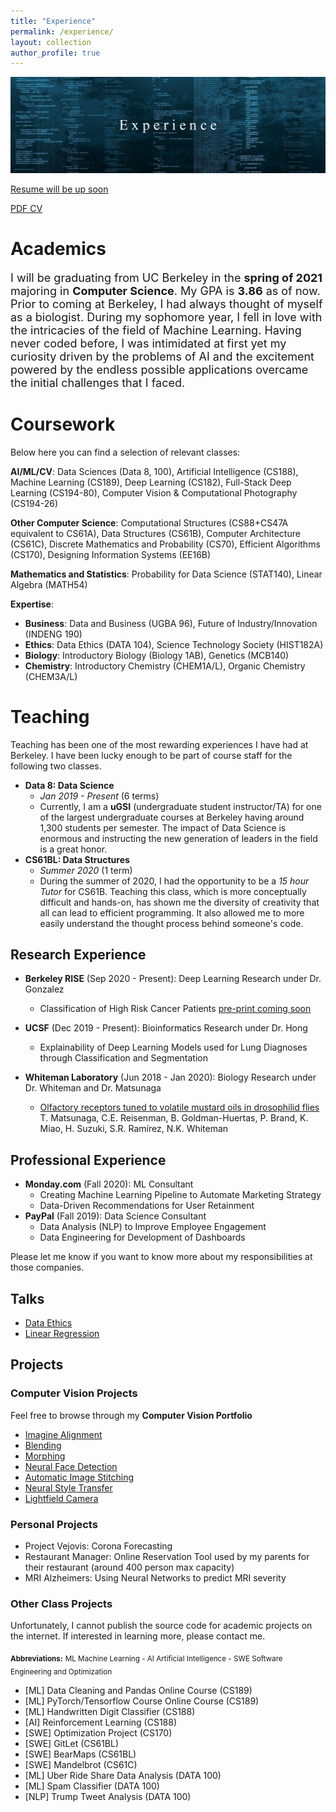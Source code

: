 ```yaml
---
title: "Experience"
permalink: /experience/
layout: collection
author_profile: true
---
```


![alttext](/progr.jpg)


[Resume will be up soon]()

[PDF CV](/assets/docs/Kevin-Miao-CV.pdf)

# Academics

<span style="font-size:18px;"> I will be graduating from UC Berkeley in the **spring of 2021** majoring in <b>Computer Science</b>. My GPA is <b>3.86</b> as of now. Prior to coming at Berkeley, I had always thought of myself as a biologist. During my sophomore year, I fell in love with the intricacies of the field of Machine Learning. Having never coded before, I was intimidated at first yet my curiosity driven by the problems of AI and the excitement powered by the endless possible applications overcame the initial challenges that I faced.
</span>

# Coursework

<!-- Access to academic projects: [Projects](/pj) -->

<!-- Sequence   | Result                                                        |
|-------------|---------------------------------------------------------------|
| `a?c`       | Matches `abc`, `axc`, and `aac`. Does not match `ac`, `abbc`, |
|             | or `a/c`.                                                     |
|-------------|---------------------------------------------------------------|
| `a*c`       | Matches "ac", "abc" and "azzzzzzzc". Does not match "a/c".    |
|-------------|---------------------------------------------------------------|
| `foo...bar` | Matches "foobar", "fooxbar", and "fooz/blaz/rebar". Does not  |
|             | match "fo/obar", "fobar" or "food/bark".                      |
|-------------|---------------------------------------------------------------|
| `....obj`   | Matches all files anywhere in the current hierarchy that end  |
|             | in ".obj". Note that the first three periods are interpreted  |
|             | as "...", and the fourth one is interpreted as a literal "."  |
|             | character.                                                    |
|-------------|---------------------------------------------------------------| -->

Below here you can find a selection of relevant classes:

**AI/ML/CV**: Data Sciences (Data 8, 100), Artificial Intelligence (CS188), Machine Learning (CS189), Deep Learning (CS182), Full-Stack Deep Learning (CS194-80), Computer Vision & Computational Photography (CS194-26)

**Other Computer Science**: Computational Structures (CS88+CS47A equivalent to CS61A), Data Structures (CS61B), Computer Architecture (CS61C), Discrete Mathematics and Probability (CS70), Efficient Algorithms (CS170), Designing Information Systems (EE16B)

**Mathematics and Statistics**: Probability for Data Science (STAT140), Linear Algebra (MATH54)

**Expertise**:
* **Business**: Data and Business (UGBA 96), Future of Industry/Innovation (INDENG 190)
* **Ethics**: Data Ethics (DATA 104), Science Technology Society (HIST182A)
* **Biology**: Introductory Biology (Biology 1AB), Genetics (MCB140)
* **Chemistry**: Introductory Chemistry (CHEM1A/L), Organic Chemistry (CHEM3A/L)

# Teaching

Teaching has been one of the most rewarding experiences I have had at Berkeley. I have been lucky enough to be part of course staff for the following two classes.

- **Data 8: Data Science**
  - *Jan 2019 - Present* (6 terms)
  - Currently, I am a **uGSI** (undergraduate student instructor/TA) for one of the largest undergraduate courses at Berkeley having around 1,300 students per semester. The impact of Data Science is enormous and instructing the new generation of leaders in the field is a great honor.
- **CS61BL: Data Structures**
  - *Summer 2020* (1 term)
  - During the summer of 2020, I had the opportunity to be a *15 hour Tutor* for CS61B. Teaching this class, which is more conceptually difficult and hands-on, has shown me the diversity of creativity that all can lead to efficient programming. It also allowed me to more easily understand the thought process behind someone's code.

## Research Experience

- **Berkeley RISE** (Sep 2020 - Present): Deep Learning Research under Dr. Gonzalez
  - Classification of High Risk Cancer Patients [pre-print coming soon]()
- **UCSF** (Dec 2019 - Present): Bioinformatics Research under Dr. Hong
  - Explainability of Deep Learning Models used for Lung Diagnoses through Classification and Segmentation

- **Whiteman Laboratory** (Jun 2018 - Jan 2020): Biology Research under Dr. Whiteman and Dr. Matsunaga
  - [Olfactory receptors tuned to volatile mustard oils in drosophilid flies](https://www.biorxiv.org/content/10.1101/2019.12.27.889774v3)
T. Matsunaga, C.E. Reisenman, B. Goldman-Huertas, P. Brand, K. Miao, H. Suzuki, S.R. Ramírez, N.K. Whiteman


## Professional Experience

- **Monday.com** (Fall 2020): ML Consultant
  - Creating Machine Learning Pipeline to Automate Marketing Strategy
  - Data-Driven Recommendations for User Retainment
- **PayPal** (Fall 2019): Data Science Consultant
  - Data Analysis (NLP) to Improve Employee Engagement
  - Data Engineering for Development of Dashboards

Please let me know if you want to know more about my responsibilities at those companies.

## Talks
* [Data Ethics](/assets/docs/DataEthics.pdf)
* [Linear Regression](/assets/docs/Regression.pdf)


## Projects

### Computer Vision Projects

Feel free to browse through my **Computer Vision Portfolio**

- [Imagine Alignment](https://inst.eecs.berkeley.edu/~cs194-26/fa20/upload/files/proj1/cs194-26-aac/)
- [Blending](http://kevin-miao.com/CS194-proj2/)
- [Morphing](https://inst.eecs.berkeley.edu/~cs194-26/fa20/upload/files/proj3/cs194-26-aac/)
- [Neural Face Detection](https://inst.eecs.berkeley.edu/~cs194-26/fa20/upload/files/proj4/cs194-26-aac/)
- [Automatic Image Stitching](https://inst.eecs.berkeley.edu/~cs194-26/fa20/upload/files/proj5B/cs194-26-aac/)
- [Neural Style Transfer](http://kevin-miao.com/194-final-proj/)
- [Lightfield Camera](http://kevin-miao.com/194-final-proj/)

### Personal Projects

* Project Vejovis: Corona Forecasting
* Restaurant Manager: Online Reservation Tool used by my parents for their restaurant (around 400 person max capacity)
* MRI Alzheimers: Using Neural Networks to predict MRI severity

### Other Class Projects

Unfortunately, I cannot publish the source code for academic projects on the internet.
If interested in learning more, please contact me.

<sub><b>Abbreviations:</b></sub>
<sub>ML Machine Learning - AI Artificial Intelligence - SWE Software Engineering and Optimization</sub>

* [ML] Data Cleaning and Pandas Online Course (CS189)
* [ML] PyTorch/Tensorflow Course Online Course (CS189)
* [ML] Handwritten Digit Classifier (CS188)
* [AI] Reinforcement Learning (CS188)
* [SWE] Optimization Project (CS170)
* [SWE] GitLet (CS61BL)
* [SWE] BearMaps (CS61BL)
* [SWE] Mandelbrot (CS61C)
* [ML] Uber Ride Share Data Analysis (DATA 100)
* [ML] Spam Classifier (DATA 100)
* [NLP] Trump Tweet Analysis (DATA 100)
